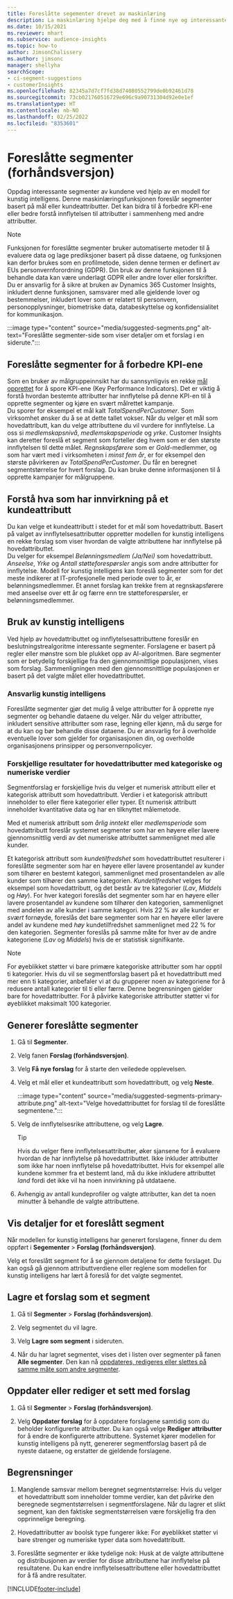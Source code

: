 ```yaml
---
title: Foreslåtte segementer drevet av maskinlæring
description: La maskinlæring hjelpe deg med å finne nye og interessante segmenter basert på kundeattributter.
ms.date: 10/15/2021
ms.reviewer: mhart
ms.subservice: audience-insights
ms.topic: how-to
author: JimsonChalissery
ms.author: jimsonc
manager: shellyha
searchScope:
- ci-segment-suggestions
- customerInsights
ms.openlocfilehash: 82345a7d7cf7fd38d74080552799de0b92461d78
ms.sourcegitcommit: 73cb021760516729e696c9a90731304d92e0e1ef
ms.translationtype: HT
ms.contentlocale: nb-NO
ms.lasthandoff: 02/25/2022
ms.locfileid: "8353601"
---
```

# <a name="suggested-segments-preview"></a>Foreslåtte segmenter (forhåndsversjon)

Oppdag interessante segmenter av kundene ved hjelp av en modell for kunstig intelligens. Denne maskinlæringsfunksjonen foreslår segmenter basert på mål eller kundeattributter. Det kan bidra til å forbedre KPI-ene eller bedre forstå innflytelsen til attributter i sammenheng med andre attributter. 

> [!NOTE]
> Funksjonen for foreslåtte segmenter bruker automatiserte metoder til å evaluere data og lage prediksjoner basert på disse dataene, og funksjonen kan derfor brukes som en profilmetode, siden denne termen er definert av EUs personvernforordning (GDPR). Din bruk av denne funksjonen til å behandle data kan være underlagt GDPR eller andre lover eller forskrifter. Du er ansvarlig for å sikre at bruken av Dynamics 365 Customer Insights, inkludert denne funksjonen, samsvarer med alle gjeldende lover og bestemmelser, inkludert lover som er relatert til personvern, personopplysninger, biometriske data, databeskyttelse og konfidensialitet for kommunikasjon.

:::image type="content" source="media/suggested-segments.png" alt-text="Foreslåtte segmenter-side som viser detaljer om et forslag i en siderute.":::

## <a name="suggested-segments-to-improve-your-kpis"></a>Foreslåtte segmenter for å forbedre KPI-ene

Som en bruker av målgruppeinnsikt har du sannsynligvis en rekke [mål opprettet](measures.md) for å spore KPI-ene (Key Performance Indicators). Det er viktig å forstå hvordan bestemte attributter har innflytelse på denne KPI-en til å opprette segmenter og kjøre en svært målrettet kampanje.   
Du sporer for eksempel et mål kalt *TotalSpendPerCustomer*. Som virksomhet ønsker du å se at dette tallet vokser. Når du velger et mål som hovedattributt, kan du velge attributtene du vil vurdere for innflytelse. La oss si *medlemskapsnivå*, *medlemskapsperiode* og *yrke*. Customer Insights kan deretter foreslå et segment som forteller deg hvem som er den største innflytelsen til dette målet. *Regnskapsførere* som er *Gold*-medlemmer, og som har vært med i virksomheten i *minst fem år*, er for eksempel den største påvirkeren av *TotalSpendPerCustomer*. Du får en beregnet segmentstørrelse for hvert forslag. Du kan bruke denne informasjonen til å opprette kampanjer for målgruppene.

## <a name="understand-what-influences-a-customer-attribute"></a>Forstå hva som har innvirkning på et kundeattributt

Du kan velge et kundeattributt i stedet for et mål som hovedattributt. Basert på valget av innflytelsesattributter oppretter modellen for kunstig intelligens en rekke forslag som viser hvordan de valgte attributtene har innflytelse på hovedattributtet.   
Du velger for eksempel *Belønningsmedlem (Ja/Nei)* som hovedattributt. *Anseelse*, *Yrke* og *Antall støtteforespørsler* angis som andre attributter for innflytelse. Modell for kunstig intelligens kan foreslå segmenter som for det meste indikerer at IT-profesjonelle med periode over to år, er belønningsmedlemmer. Et annet forslag kan trekke frem at regnskapsførere med anseelse over ett år og færre enn tre støtteforespørsler, er belønningsmedlemmer. 

## <a name="artificial-intelligence-usage"></a>Bruk av kunstig intelligens

Ved hjelp av hovedattributtet og innflytelsesattributtene foreslår en beslutningstrealgoritme interessante segmenter. Forslagene er basert på regler eller mønstre som ble plukket opp av AI-algoritmen. Bare segmenter som er betydelig forskjellige fra den gjennomsnittlige populasjonen, vises som forslag. Sammenligningen med den gjennomsnittlige populasjonen er basert på det valgte målet eller hovedattributtet.

### <a name="responsible-ai"></a>Ansvarlig kunstig intelligens

Foreslåtte segmenter gjør det mulig å velge attributter for å opprette nye segmenter og behandle dataene du velger. Når du velger attributter, inkludert sensitive attributter som rase, legning eller kjønn, må du sørge for at du kan og bør behandle disse dataene. Du er ansvarlig for å overholde eventuelle lover som gjelder for organisasjonen din, og overholde organisasjonens prinsipper og personvernpolicyer.

### <a name="different-results-for-primary-attributes-with-categorical-and-numeric-values"></a>Forskjellige resultater for hovedattributter med kategoriske og numeriske verdier

Segmentforslag er forskjellige hvis du velger et numerisk attributt eller et kategorisk attributt som hovedattributt. Verdier i et kategorisk attributt inneholder to eller flere kategorier eller typer. Et numerisk attributt inneholder kvantitative data og har en tilknyttet målemetode.

Med et numerisk attributt som *årlig inntekt* eller *medlemsperiode* som hovedattributt foreslår systemet segmenter som har en høyere eller lavere gjennomsnittlig verdi av det numeriske attributtet sammenlignet med alle kunder.

Et kategorisk attributt som *kundetilfredshet* som hovedattributtet resulterer i foreslåtte segmenter som har en høyere eller lavere prosentandel av kunder som tilhører en bestemt kategori, sammenlignet med prosentandelen av alle kunder som tilhører den samme kategorien. *Kundetilfredshet* velges for eksempel som hovedattributt, og det består av tre kategorier  (*Lav*, *Middels* og *Høy*). For hver kategori foreslås det segmenter som har en høyere eller lavere prosentandel av kundene som tilhører den kategorien, sammenlignet med andelen av alle kunder i samme kategori. Hvis 22 % av alle kunder er *svært* fornøyde, foreslås det bare segmenter som har en høyere eller lavere andel av kundene med *høy* kundetilfredshet sammenlignet med 22 % for den kategorien. Segmenter foreslås på samme måte for hver av de andre kategoriene (*Lav* og *Middels*) hvis de er statistisk signifikante.

> [!NOTE]
> For øyeblikket støtter vi bare primære kategoriske attributter som har opptil ti kategorier. Hvis du vil se segmentforslag basert på et hovedattributt med mer enn ti kategorier, anbefaler vi at du grupperer noen av kategoriene for å redusere antall kategorier til ti eller færre. Denne begrensningen gjelder bare for hovedattributter. For å påvirke kategoriske attributter støtter vi for øyeblikket maksimalt 100 kategorier.

## <a name="generate-suggested-segments"></a>Generer foreslåtte segmenter

1. Gå til **Segmenter**.

1. Velg fanen **Forslag (forhåndsversjon)**.

1. Velg **Få nye forslag** for å starte den veiledede opplevelsen.

1. Velg et mål eller et kundeattributt som hovedattributt, og velg **Neste**.

   :::image type="content" source="media/suggested-segments-primary-attribute.png" alt-text="Velge hovedattributtet for forslag til de foreslåtte segmentene.":::

1. Velg de innflytelsesrike attributtene, og velg **Lagre**.
   
   > [!TIP]
   > Hvis du velger flere innflytelsesattributter, øker sjansene for å evaluere hvordan de har innflytelse på hovedattributtet. Ikke inkluder attributter som ikke har noen innflytelse på hovedattributtet. Hvis for eksempel alle kundene kommer fra et bestemt land, må du ikke inkludere attributtet *land* fordi det ikke vil ha noen innvirkning på utdataene.

1. Avhengig av antall kundeprofiler og valgte attributter, kan det ta noen minutter å behandle de valgte attributtene. 

## <a name="view-details-of-a-suggested-segment"></a>Vis detaljer for et foreslått segment

Når modellen for kunstig intelligens har generert forslagene, finner du dem oppført i **Segementer** > **Forslag (forhåndsversjon)**.
 
Velg et foreslått segment for å se gjennom detaljene for dette forslaget. Du kan også gå gjennom attributtverdiene eller reglene som modellen for kunstig intelligens har lært å foreslå for det valgte segmentet.

## <a name="save-a-suggestion-as-a-segment"></a>Lagre et forslag som et segment

1. Gå til **Segmenter** > **Forslag (forhåndsversjon)**.

1. Velg segmentet du vil lagre. 

1. Velg **Lagre som segment** i sideruten. 

1. Når du har lagret segmentet, vises det i listen over segmenter på fanen **Alle segmenter**. Den kan nå [oppdateres, redigeres eller slettes på samme måte som andre segmenter](segments.md).

## <a name="refresh-or-edit-a-set-of-suggestions"></a>Oppdater eller rediger et sett med forslag

1. Gå til **Segmenter** > **Forslag (forhåndsversjon)**.

1. Velg **Oppdater forslag** for å oppdatere forslagene samtidig som du beholder konfigurerte attributter. Du kan også velge **Rediger attributter** for å endre de konfigurerte attributtene. Systemet kjører modellen for kunstig intelligens på nytt, genererer segmentforslag basert på de nyeste dataene, og erstatter de gjeldende forslagene.

## <a name="limitations"></a>Begrensninger

1. Manglende samsvar mellom beregnet segmentstørrelse: Hvis du velger et hovedattributt som inneholder tomme verdier, kan det påvirke den beregnede segmentstørrelsen i segmentforslagene. Når du lagrer et slikt segment, kan den faktiske segmentstørrelsen være forskjellig fra den opprinnelige beregning.
 
2. Hovedattributter av boolsk type fungerer ikke: For øyeblikket støtter vi bare strenger og numeriske typer data som hovedattributt.

3. Foreslåtte segmenter er ikke tydelige nok: Husk at de valgte attributtene og distribusjonen av verdier for disse attributtene har innflytelse på resultatene. Du kan endre innflytelsesattributtene eller hovedattributtet for å få andre resultater.



[!INCLUDE[footer-include](../includes/footer-banner.md)]